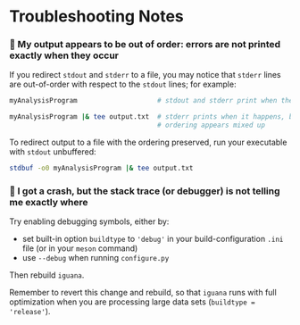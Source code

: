 # Troubleshooting Notes

### :large_blue_diamond: My output appears to be out of order: errors are not printed exactly when they occur

If you redirect `stdout` and `stderr` to a file, you may notice that `stderr` lines are out-of-order with respect to the `stdout` lines; for example:
```bash
myAnalysisProgram                    # stdout and stderr print when they happen; ordering appears correct

myAnalysisProgram |& tee output.txt  # stderr prints when it happens, but stdout only prints when its buffer is full;
                                     # ordering appears mixed up
```
To redirect output to a file with the ordering preserved, run your executable with `stdout` unbuffered:
```bash
stdbuf -o0 myAnalysisProgram |& tee output.txt
```

### :large_blue_diamond: I got a crash, but the stack trace (or debugger) is not telling me exactly where

Try enabling debugging symbols, either by:
- set built-in option `buildtype` to `'debug'` in your build-configuration `.ini` file (or in your `meson` command)
- use `--debug` when running `configure.py`

Then rebuild `iguana`.

Remember to revert this change and rebuild, so that `iguana` runs with full optimization when you are processing large data sets (`buildtype = 'release'`).
